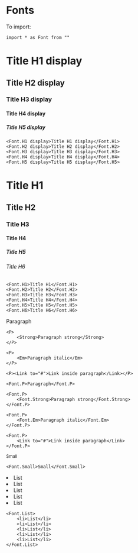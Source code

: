 # Fonts

To import:

```
import * as Font from ""
```

<Grid>
<Grid gap="8px">
    <H1 display>Title H1 display</H1>
    <H2 display>Title H2 display</H2>
    <H3 display>Title H3 display</H3>
    <H4 display>Title H4 display</H4>
    <H5 display>Title H5 display</H5>
</Grid>

```
<Font.H1 display>Title H1 display</Font.H1>
<Font.H2 display>Title H2 display</Font.H2>
<Font.H3 display>Title H3 display</Font.H3>
<Font.H4 display>Title H4 display</Font.H4>
<Font.H5 display>Title H5 display</Font.H5>
```

<Grid gap="8px">
    <H1>Title H1</H1>
    <H2>Title H2</H2>
    <H3>Title H3</H3>
    <H4>Title H4</H4>
    <H5>Title H5</H5>
    <H6>Title H6</H6>
</Grid>

```
<Font.H1>Title H1</Font.H1>
<Font.H2>Title H2</Font.H2>
<Font.H3>Title H3</Font.H3>
<Font.H4>Title H4</Font.H4>
<Font.H5>Title H5</Font.H5>
<Font.H6>Title H6</Font.H6>
```

<Grid gap="8px">
    <P>Paragraph</P>

    <P>
        <Strong>Paragraph strong</Strong>
    </P>

    <P>
        <Em>Paragraph italic</Em>
    </P>

    <P><Link to="#">Link inside paragraph</Link></P>
</Grid>

```
<Font.P>Paragraph</Font.P>

<Font.P>
    <Font.Strong>Paragraph strong</Font.Strong>
</Font.P>

<Font.P>
    <Font.Em>Paragraph italic</Font.Em>
</Font.P>

<Font.P>
    <Link to="#">Link inside paragraph</Link>
</Font.P>
```

<Grid gap="8px">
    <Small>Small</Small>
</Grid>

```
<Font.Small>Small</Font.Small>
```

<Grid gap="8px">
    <List>
        <li>List</li>
        <li>List</li>
        <li>List</li>
        <li>List</li>
        <li>List</li>
    </List>
</Grid>

```
<Font.List>
    <li>List</li>
    <li>List</li>
    <li>List</li>
    <li>List</li>
    <li>List</li>
</Font.List>
```
</Grid>
